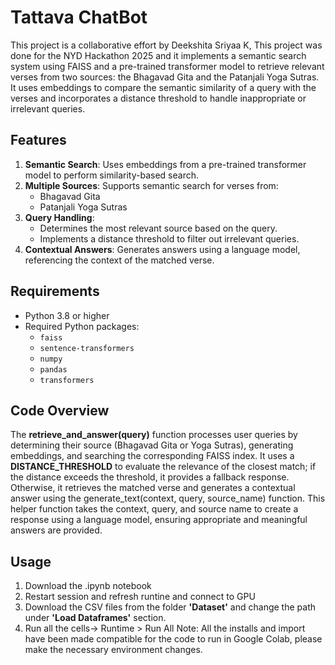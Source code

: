 # Tattava ChatBot 

This project is a collaborative effort by Deekshita Sriyaa K,
This project was done for the NYD Hackathon 2025 and it implements a semantic search system using FAISS and a pre-trained transformer model to retrieve relevant verses from two sources: the Bhagavad Gita and the Patanjali Yoga Sutras. It uses embeddings to compare the semantic similarity of a query with the verses and incorporates a distance threshold to handle inappropriate or irrelevant queries.

## Features

1. **Semantic Search**: Uses embeddings from a pre-trained transformer model to perform similarity-based search.
2. **Multiple Sources**: Supports semantic search for verses from:
   - Bhagavad Gita
   - Patanjali Yoga Sutras
3. **Query Handling**:
   - Determines the most relevant source based on the query.
   - Implements a distance threshold to filter out irrelevant queries.
4. **Contextual Answers**: Generates answers using a language model, referencing the context of the matched verse.

## Requirements

- Python 3.8 or higher
- Required Python packages:
  - `faiss`
  - `sentence-transformers`
  - `numpy`
  - `pandas`
  - `transformers` 

## Code Overview

The **retrieve_and_answer(query)** function processes user queries by determining their source (Bhagavad Gita or Yoga Sutras), generating embeddings, and searching the corresponding FAISS index. It uses a **DISTANCE_THRESHOLD** to evaluate the relevance of the closest match; if the distance exceeds the threshold, it provides a fallback response. Otherwise, it retrieves the matched verse and generates a contextual answer using the generate_text(context, query, source_name) function. This helper function takes the context, query, and source name to create a response using a language model, ensuring appropriate and meaningful answers are provided.

## Usage
1. Download the .ipynb notebook
2. Restart session and refresh runtine and connect to GPU
3. Download the CSV files from the folder **'Dataset'** and change the path under **'Load Dataframes'** section.
4. Run all the cells-> Runtime > Run All
Note: All the installs and import have been made compatible for the code to run in Google Colab, please make the necessary environment changes.
